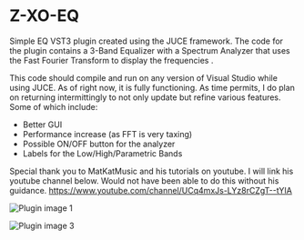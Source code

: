 # Z-XO-EQ

Simple EQ VST3 plugin created using the JUCE framework. The code for the plugin contains a 3-Band Equalizer with a Spectrum Analyzer that uses the Fast Fourier Transform to
display the frequencies . 


This code should compile and run on any version of Visual Studio while using JUCE. As of right now, it is fully functioning. As time permits, I do plan on returning intermittingly 
to not only update but refine various features.
Some of which include:
- Better GUI
- Performance increase (as FFT is very taxing)
- Possible ON/OFF button for the analyzer
- Labels for the Low/High/Parametric Bands

Special thank you to MatKatMusic and his tutorials on youtube. I will link his youtube channel below. Would not have been able to do this without his guidance.
https://www.youtube.com/channel/UCq4mxJs-LYz8rCZgT--tYIA


![Plugin image  1](https://user-images.githubusercontent.com/90161454/150851665-e75a9d3e-31fe-4fe4-b8e5-3a46ba977309.PNG) 


![Plugin image 3](https://user-images.githubusercontent.com/90161454/150852038-eb210414-4466-4565-9836-18f6ec8b5971.PNG)
